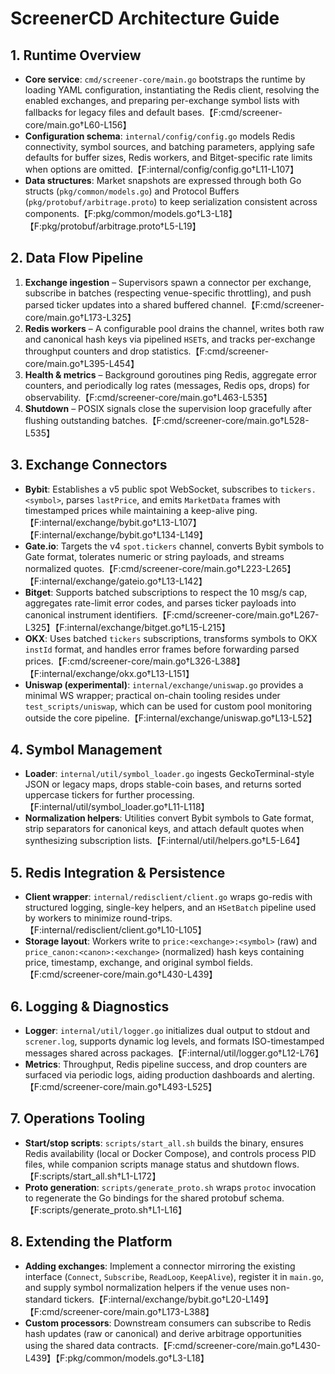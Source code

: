 # ScreenerCD Architecture Guide

## 1. Runtime Overview
- **Core service**: `cmd/screener-core/main.go` bootstraps the runtime by loading YAML configuration, instantiating the Redis client, resolving the enabled exchanges, and preparing per-exchange symbol lists with fallbacks for legacy files and default bases.【F:cmd/screener-core/main.go†L60-L156】
- **Configuration schema**: `internal/config/config.go` models Redis connectivity, symbol sources, and batching parameters, applying safe defaults for buffer sizes, Redis workers, and Bitget-specific rate limits when options are omitted.【F:internal/config/config.go†L11-L107】
- **Data structures**: Market snapshots are expressed through both Go structs (`pkg/common/models.go`) and Protocol Buffers (`pkg/protobuf/arbitrage.proto`) to keep serialization consistent across components.【F:pkg/common/models.go†L3-L18】【F:pkg/protobuf/arbitrage.proto†L5-L19】

## 2. Data Flow Pipeline
1. **Exchange ingestion** – Supervisors spawn a connector per exchange, subscribe in batches (respecting venue-specific throttling), and push parsed ticker updates into a shared buffered channel.【F:cmd/screener-core/main.go†L173-L325】
2. **Redis workers** – A configurable pool drains the channel, writes both raw and canonical hash keys via pipelined `HSET`s, and tracks per-exchange throughput counters and drop statistics.【F:cmd/screener-core/main.go†L395-L454】
3. **Health & metrics** – Background goroutines ping Redis, aggregate error counters, and periodically log rates (messages, Redis ops, drops) for observability.【F:cmd/screener-core/main.go†L463-L535】
4. **Shutdown** – POSIX signals close the supervision loop gracefully after flushing outstanding batches.【F:cmd/screener-core/main.go†L528-L535】

## 3. Exchange Connectors
- **Bybit**: Establishes a v5 public spot WebSocket, subscribes to `tickers.<symbol>`, parses `lastPrice`, and emits `MarketData` frames with timestamped prices while maintaining a keep-alive ping.【F:internal/exchange/bybit.go†L13-L107】【F:internal/exchange/bybit.go†L134-L149】
- **Gate.io**: Targets the v4 `spot.tickers` channel, converts Bybit symbols to Gate format, tolerates numeric or string payloads, and streams normalized quotes.【F:cmd/screener-core/main.go†L223-L265】【F:internal/exchange/gateio.go†L13-L142】
- **Bitget**: Supports batched subscriptions to respect the 10 msg/s cap, aggregates rate-limit error codes, and parses ticker payloads into canonical instrument identifiers.【F:cmd/screener-core/main.go†L267-L325】【F:internal/exchange/bitget.go†L15-L215】
- **OKX**: Uses batched `tickers` subscriptions, transforms symbols to OKX `instId` format, and handles error frames before forwarding parsed prices.【F:cmd/screener-core/main.go†L326-L388】【F:internal/exchange/okx.go†L13-L151】
- **Uniswap (experimental)**: `internal/exchange/uniswap.go` provides a minimal WS wrapper; practical on-chain tooling resides under `test_scripts/uniswap`, which can be used for custom pool monitoring outside the core pipeline.【F:internal/exchange/uniswap.go†L13-L52】

## 4. Symbol Management
- **Loader**: `internal/util/symbol_loader.go` ingests GeckoTerminal-style JSON or legacy maps, drops stable-coin bases, and returns sorted uppercase tickers for further processing.【F:internal/util/symbol_loader.go†L11-L118】
- **Normalization helpers**: Utilities convert Bybit symbols to Gate format, strip separators for canonical keys, and attach default quotes when synthesizing subscription lists.【F:internal/util/helpers.go†L5-L64】

## 5. Redis Integration & Persistence
- **Client wrapper**: `internal/redisclient/client.go` wraps go-redis with structured logging, single-key helpers, and an `HSetBatch` pipeline used by workers to minimize round-trips.【F:internal/redisclient/client.go†L10-L105】
- **Storage layout**: Workers write to `price:<exchange>:<symbol>` (raw) and `price_canon:<canon>:<exchange>` (normalized) hash keys containing price, timestamp, exchange, and original symbol fields.【F:cmd/screener-core/main.go†L430-L439】

## 6. Logging & Diagnostics
- **Logger**: `internal/util/logger.go` initializes dual output to stdout and `screner.log`, supports dynamic log levels, and formats ISO-timestamped messages shared across packages.【F:internal/util/logger.go†L12-L76】
- **Metrics**: Throughput, Redis pipeline success, and drop counters are surfaced via periodic logs, aiding production dashboards and alerting.【F:cmd/screener-core/main.go†L493-L525】

## 7. Operations Tooling
- **Start/stop scripts**: `scripts/start_all.sh` builds the binary, ensures Redis availability (local or Docker Compose), and controls process PID files, while companion scripts manage status and shutdown flows.【F:scripts/start_all.sh†L1-L172】
- **Proto generation**: `scripts/generate_proto.sh` wraps `protoc` invocation to regenerate the Go bindings for the shared protobuf schema.【F:scripts/generate_proto.sh†L1-L16】

## 8. Extending the Platform
- **Adding exchanges**: Implement a connector mirroring the existing interface (`Connect`, `Subscribe`, `ReadLoop`, `KeepAlive`), register it in `main.go`, and supply symbol normalization helpers if the venue uses non-standard tickers.【F:internal/exchange/bybit.go†L20-L149】【F:cmd/screener-core/main.go†L173-L388】
- **Custom processors**: Downstream consumers can subscribe to Redis hash updates (raw or canonical) and derive arbitrage opportunities using the shared data contracts.【F:cmd/screener-core/main.go†L430-L439】【F:pkg/common/models.go†L3-L18】
